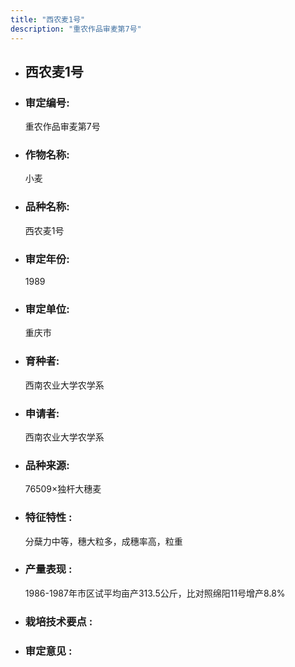 ```yaml
---
title: "西农麦1号"
description: "重农作品审麦第7号"
---
```

* ## 西农麦1号
* ###  审定编号:  
   重农作品审麦第7号

*  ### 作物名称:  
   小麦

*   ###  品种名称: 
    西农麦1号

*   ### 审定年份: 
    1989

*   ### 审定单位:  
    重庆市

*   ### 育种者:  
    西南农业大学农学系

*   ### 申请者:  
    西南农业大学农学系

*   ### 品种来源:  
    76509×独杆大穗麦

*   ### 特征特性 : 
    分蘖力中等，穗大粒多，成穗率高，粒重

*   ### 产量表现 : 
    1986-1987年市区试平均亩产313.5公斤，比对照绵阳11号增产8.8%

*   ### 栽培技术要点 : 
    

*   ### 审定意见 : 
    
